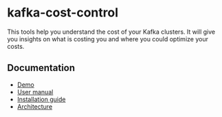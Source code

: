 # kafka-cost-control

This tools help you understand the cost of your Kafka clusters. It will give you insights on what is costing you and where you could optimize your costs.

## Documentation
 - [Demo](TODO)
 - [User manual](https://spoud.github.io/kafka-cost-control/#_user_manual)
 - [Installation guide](https://spoud.github.io/kafka-cost-control/#section-installation)
 - [Architecture](https://spoud.github.io/kafka-cost-control/#_architecture)
